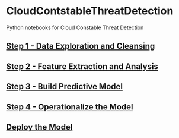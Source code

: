 # CloudContstableThreatDetection
Python notebooks for Cloud Constable Threat Detection
## [Step 1 - Data Exploration and Cleansing](https://github.com/Cammy-Wammy/CloudConstableThreatDetection/blob/master/Step%201%20-%20Data%20Exploration%20and%20Cleansing.ipynb)
## [Step 2 - Feature Extraction and Analysis](https://github.com/Cammy-Wammy/CloudConstableThreatDetection/blob/master/Step%202%20-%20Feature%20Extraction%20and%20Analysis.ipynb)
## [Step 3 - Build Predictive Model](https://github.com/Cammy-Wammy/CloudConstableThreatDetection/blob/master/Step%203%20-%20Build%20a%20Predictive%20Model.ipynb)
## [Step 4 - Operationalize the Model](https://github.com/Cammy-Wammy/CloudConstableThreatDetection/blob/master/Step%204%20-%20Operationalize%20the%20Model.ipynb)
## [Deploy the Model](https://github.com/Cammy-Wammy/CloudConstableThreatDetection/tree/master/OpenWhisk)
